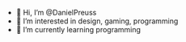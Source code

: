 - 👋 Hi, I’m @DanielPreuss
- 👀 I’m interested in design, gaming, programming
- 🌱 I’m currently learning programming

<!---
DanielPreuss/DanielPreuss is a ✨ special ✨ repository because its `README.md` (this file) appears on your GitHub profile.
You can click the Preview link to take a look at your changes.
--->
